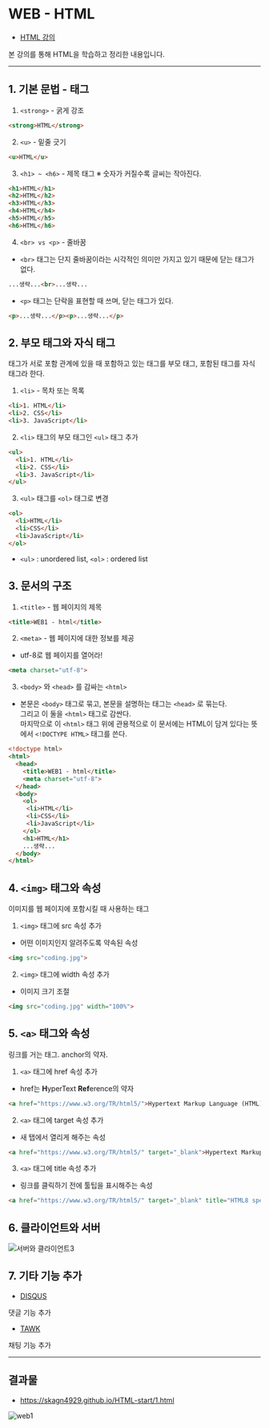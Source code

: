 # WEB - HTML
- [HTML 강의](https://www.opentutorials.org/course/3084)

본 강의를 통해 HTML을 학습하고 정리한 내용입니다.

---
## 1. 기본 문법 - 태그
1. `<strong>` - 굵게 강조  
```html
<strong>HTML</strong>
```

2. `<u>` - 밑줄 긋기
```html
<u>HTML</u>
```

3. `<h1> ~ <h6>` - 제목 태그 ※ 숫자가 커질수록 글씨는 작아진다.   
```html
<h1>HTML</h1>
<h2>HTML</h2>
<h3>HTML</h3>
<h4>HTML</h4>
<h5>HTML</h5>
<h6>HTML</h6>
```

4. `<br> vs <p>` - 줄바꿈   

- `<br>` 태그는 단지 줄바꿈이라는 시각적인 의미만 가지고 있기 때문에 닫는 태그가 없다.   
```html
...생략...<br>...생략...
```   
- `<p>` 태그는 단락을 표현할 때 쓰며, 닫는 태그가 있다.     
```html
<p>...생략...</p><p>...생략...</p>
```

## 2. 부모 태그와 자식 태그   
태그가 서로 포함 관계에 있을 때 포함하고 있는 태그를 부모 태그, 포함된 태그를 자식 태그라 한다.
1. `<li>` - 목차 또는 목록
```html
<li>1. HTML</li>
<li>2. CSS</li>
<li>3. JavaScript</li>
```

2. `<li>` 태그의 부모 태그인 `<ul>` 태그 추가
```html
<ul>
  <li>1. HTML</li>
  <li>2. CSS</li>
  <li>3. JavaScript</li>
</ul>
```

3. `<ul>` 태그를 `<ol>` 태그로 변경
```html
<ol>
  <li>HTML</li>
  <li>CSS</li>
  <li>JavaScript</li>
</ol>
```
- `<ul>` : unordered list, `<ol>` : ordered list

## 3. 문서의 구조
1. `<title>` - 웹 페이지의 제목
```html
<title>WEB1 - html</title>
```

2. `<meta>` - 웹 페이지에 대한 정보를 제공
- utf-8로 웹 페이지를 열어라!
```html
<meta charset="utf-8">
```

3. `<body>` 와 `<head>` 를 감싸는 `<html>`     
- 본문은 `<body>` 태그로 묶고, 본문을 설명하는 태그는 `<head>` 로 묶는다.   
그리고 이 둘을 `<html>` 태그로 감싼다.   
마지막으로 이 `<html>` 태그 위에 관용적으로 이 문서에는 HTML이 담겨 있다는 뜻에서 `<!DOCTYPE HTML>` 태그를 쓴다.
```html
<!doctype html>
<html>
  <head>
    <title>WEB1 - html</title>
    <meta charset="utf-8">
  </head>
  <body>
    <ol>
     <li>HTML</li>
     <li>CSS</li>
     <li>JavaScript</li>
    </ol>
    <h1>HTML</h1>
    ...생략...
  </body>  
</html>
```

## 4. `<img>` 태그와 속성
이미지를 웹 페이지에 포함시킬 때 사용하는 태그
1. `<img>` 태그에 src 속성 추가   
  - 어떤 이미지인지 알려주도록 약속된 속성
```html
<img src="coding.jpg">
```

2. `<img>` 태그에 width 속성 추가   
  - 이미지 크기 조절
```html
<img src="coding.jpg" width="100%">
```

## 5. `<a>` 태그와 속성
링크를 거는 태그. anchor의 약자. 
1. `<a>` 태그에 href 속성 추가
- href는 **H**yperText **Ref**erence의 약자
```html
<a href="https://www.w3.org/TR/html5/">Hypertext Markup Language (HTML)</a>
```

2. `<a>` 태그에 target 속성 추가
- 새 탭에서 열리게 해주는 속성
```html
<a href="https://www.w3.org/TR/html5/" target="_blank">Hypertext Markup Language (HTML)</a>
```

3. `<a>` 태그에 title 속성 추가
- 링크를 클릭하기 전에 툴팁을 표시해주는 속성
```html
<a href="https://www.w3.org/TR/html5/" target="_blank" title="HTML8 specification">Hypertext Markup Language (HTML)</a>
```

## 6. 클라이언트와 서버
![서버와 클라이언트3](https://github.com/skagn4929/HTML-start/assets/134206709/9523a0b4-e2d2-4a60-b458-eda02d3a5a36)

## 7. 기타 기능 추가
- [DISQUS](https://disqus.com/)   

댓글 기능 추가

- [TAWK](https://www.tawk.to/)   

채팅 기능 추가

---

## 결과물
- https://skagn4929.github.io/HTML-start/1.html

![web1](https://github.com/skagn4929/HTML-start/assets/134206709/58a1e2b5-4e29-4391-b2e7-87c3eef497e0)






